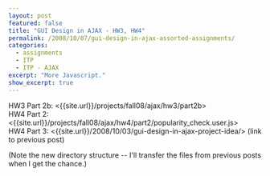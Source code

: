 ```yaml
---
layout: post
featured: false
title: "GUI Design in AJAX - HW3, HW4"
permalink: /2008/10/07/gui-design-in-ajax-assorted-assignments/
categories:
  - assignments
  - ITP
  - ITP - AJAX
excerpt: "More Javascript."
show_excerpt: true
---
```

HW3 Part 2b: <{{site.url}}/projects/fall08/ajax/hw3/part2b>  
HW4 Part 2: <{{site.url}}/projects/fall08/ajax/hw4/part2/popularity_check.user.js>  
HW4 Part 3: <{{site.url}}/2008/10/03/gui-design-in-ajax-project-idea/> (link to previous post)

(Note the new directory structure -- I'll transfer the files from previous posts when I get the chance.)
